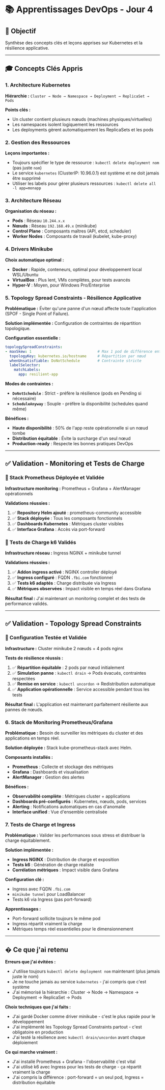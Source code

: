 # 📚 Apprentissages DevOps - Jour 4

## 🎯 Objectif
Synthèse des concepts clés et leçons apprises sur Kubernetes et la résilience applicative.

---

## 🎓 Concepts Clés Appris

### 1. Architecture Kubernetes
**Hiérarchie :** `Cluster → Node → Namespace → Deployment → ReplicaSet → Pods`

**Points clés :**
- Un cluster contient plusieurs nœuds (machines physiques/virtuelles)
- Les namespaces isolent logiquement les ressources
- Les deployments gèrent automatiquement les ReplicaSets et les pods

### 2. Gestion des Ressources
**Leçons importantes :**
- Toujours spécifier le type de ressource : `kubectl delete deployment nom` (pas juste `nom`)
- Le service `kubernetes` (ClusterIP: 10.96.0.1) est système et ne doit jamais être supprimé
- Utiliser les labels pour gérer plusieurs ressources : `kubectl delete all -l app=monapp`

### 3. Architecture Réseau
**Organisation du réseau :**
- **Pods** : Réseau `10.244.x.x`
- **Nœuds** : Réseau `192.168.49.x` (minikube)
- **Control Plane** : Composants maîtres (API, etcd, scheduler)
- **Worker Nodes** : Composants de travail (kubelet, kube-proxy)

### 4. Drivers Minikube
**Choix automatique optimal :**
- **Docker** : Rapide, conteneurs, optimal pour développement local WSL/Ubuntu
- **VirtualBox** : Plus lent, VMs complètes, pour tests avancés
- **Hyper-V** : Moyen, pour Windows Pro/Enterprise

### 5. Topology Spread Constraints - Résilience Applicative

**Problématique :** Éviter qu'une panne d'un nœud affecte toute l'application (SPOF - Single Point of Failure).

**Solution implémentée :** Configuration de contraintes de répartition topologique.

**Configuration essentielle :**
```yaml
topologySpreadConstraints:
- maxSkew: 1                              # Max 1 pod de différence entre nœuds
  topologyKey: kubernetes.io/hostname     # Répartition par nœud
  whenUnsatisfiable: DoNotSchedule        # Contrainte stricte
  labelSelector:
    matchLabels:
      app: resilient-app
```

**Modes de contraintes :**
- **`DoNotSchedule`** : Strict - préfère la résilience (pods en Pending si nécessaire)
- **`ScheduleAnyway`** : Souple - préfère la disponibilité (schedules quand même)

**Bénéfices :**
- **Haute disponibilité** : 50% de l'app reste opérationnelle si un nœud tombe
- **Distribution équitable** : Évite la surcharge d'un seul nœud
- **Production-ready** : Respecte les bonnes pratiques DevOps

---

## ✅ Validation - Monitoring et Tests de Charge

### 🎯 Stack Prometheus Déployée et Validée

**Infrastructure monitoring :** Prometheus + Grafana + AlertManager opérationnels

**Validations réussies :**
1. ✅ **Repository Helm ajouté** : prometheus-community accessible
2. ✅ **Stack déployée** : Tous les composants fonctionnels
3. ✅ **Dashboards Kubernetes** : Métriques cluster visibles
4. ✅ **Interface Grafana** : Accès via port-forward

### 🎯 Tests de Charge k6 Validés

**Infrastructure réseau :** Ingress NGINX + minikube tunnel

**Validations réussies :**
1. ✅ **Addon ingress activé** : NGINX controller déployé
2. ✅ **Ingress configuré** : FQDN `.fbi.com` fonctionnel
3. ✅ **Tests k6 adaptés** : Charge distribuée via Ingress
4. ✅ **Métriques observées** : Impact visible en temps réel dans Grafana

**Résultat final :** J'ai maintenant un monitoring complet et des tests de performance validés.

---

## ✅ Validation - Topology Spread Constraints

### 🎯 Configuration Testée et Validée

**Infrastructure :** Cluster minikube 2 nœuds + 4 pods nginx

**Tests de résilience réussis :**
1. ✅ **Répartition équitable** : 2 pods par nœud initialement
2. ✅ **Simulation panne** : `kubectl drain` → Pods évacués, contraintes respectées
3. ✅ **Remise en service** : `kubectl uncordon` → Redistribution automatique
4. ✅ **Application opérationnelle** : Service accessible pendant tous les tests

**Résultat final :** L'application est maintenant parfaitement résiliente aux pannes de nœuds.

### 6. Stack de Monitoring Prometheus/Grafana

**Problématique :** Besoin de surveiller les métriques du cluster et des applications en temps réel.

**Solution déployée :** Stack kube-prometheus-stack avec Helm.

**Composants installés :**
- **Prometheus** : Collecte et stockage des métriques
- **Grafana** : Dashboards et visualisation
- **AlertManager** : Gestion des alertes

**Bénéfices :**
- **Observabilité complète** : Métriques cluster + applications
- **Dashboards pré-configurés** : Kubernetes, nœuds, pods, services
- **Alerting** : Notifications automatiques en cas d'anomalie
- **Interface unified** : Vue d'ensemble centralisée

### 7. Tests de Charge et Ingress

**Problématique :** Valider les performances sous stress et distribuer la charge équitablement.

**Solution implémentée :** 
- **Ingress NGINX** : Distribution de charge et exposition
- **Tests k6** : Génération de charge réaliste
- **Corrélation métriques** : Impact visible dans Grafana

**Configuration clé :**
- Ingress avec FQDN `.fbi.com`
- `minikube tunnel` pour LoadBalancer
- Tests k6 via Ingress (pas port-forward)

**Apprentissages :**
- Port-forward sollicite toujours le même pod
- Ingress répartit vraiment la charge
- Métriques temps réel essentielles pour le dimensionnement

---

## � Ce que j'ai retenu

**Erreurs que j'ai évitées :**
- J'utilise toujours `kubectl delete deployment nom` maintenant (plus jamais juste le nom)
- Je ne touche jamais au service `kubernetes` - j'ai compris que c'est système
- J'ai mémorisé la hiérarchie : Cluster → Node → Namespace → Deployment → ReplicaSet → Pods

**Choix techniques que j'ai faits :**
- J'ai gardé Docker comme driver minikube - c'est le plus rapide pour le développement
- J'ai implémenté les Topology Spread Constraints partout - c'est obligatoire en production
- J'ai testé la résilience avec `kubectl drain/uncordon` avant chaque déploiement

**Ce qui marche vraiment :**
- J'ai installé Prometheus + Grafana - l'observabilité c'est vital
- J'ai utilisé k6 avec Ingress pour les tests de charge - ça répartit vraiment la charge
- J'ai compris la différence : port-forward = un seul pod, Ingress = distribution équitable
